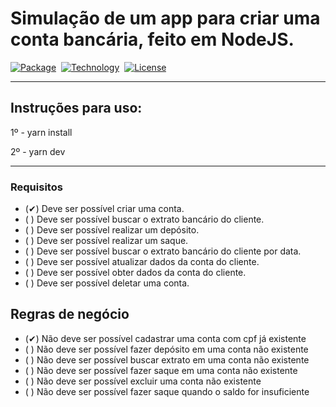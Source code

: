 <h1>Simulação de um app para criar uma conta bancária, feito em NodeJS.</h1>

[![Package][nodemon-image]][nodemon-url] 
[![Technology][node-image]][node-url] 
[![License][license-image]][license-url]


[nodemon-url]: https://www.npmjs.com/package/nodemon
[nodemon-image]: https://img.shields.io/badge/Nodemon-green?style=for-the-badge&logo=Nodemon&logoColor=black

[license-url]: https://opensource.org/licenses/MIT
[license-image]: https://img.shields.io/badge/License-MIT-blue?style=for-the-badge&logo=github

[node-url]: https://nodejs.org/
[node-image]: https://img.shields.io/badge/NodeJS-green?style=for-the-badge&logo=Node-dot-js&logoColor=black

---
## Instruções para uso:

1º - yarn install

2º - yarn dev

---

### Requisitos
- (✔) Deve ser possível criar uma conta.
- ( ) Deve ser possível buscar o extrato bancário do cliente.
- ( ) Deve ser possível realizar um depósito.
- ( ) Deve ser possível realizar um saque.
- ( ) Deve ser possível buscar o extrato bancário do cliente por data.
- ( ) Deve ser possível atualizar dados da conta do cliente.
- ( ) Deve ser possível obter dados da conta do cliente.
- ( ) Deve ser possível deletar uma conta.



## Regras de negócio
- (✔) Não deve ser possível cadastrar uma conta com cpf já existente
- ( ) Não deve ser possível fazer depósito em uma conta não existente
- ( ) Não deve ser possível buscar extrato em uma conta não existente
- ( ) Não deve ser possível fazer saque em uma conta não existente
- ( ) Não deve ser possível excluir uma conta não existente
- ( ) Não deve ser possível fazer saque quando o saldo for insuficiente